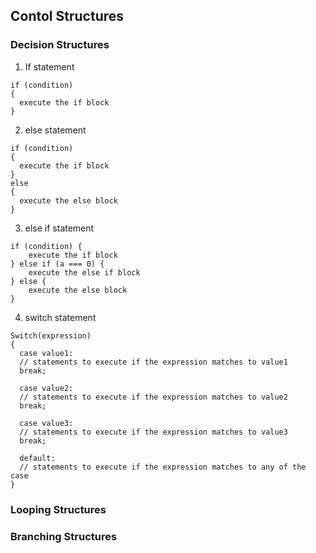 ## Contol Structures

### Decision Structures

1. If statement

```
if (condition)
{
  execute the if block
}

```

2. else statement

```
if (condition)
{
  execute the if block
}
else
{
  execute the else block
}

```

3. else if statement

```
if (condition) {
	execute the if block
} else if (a === 0) {
	execute the else if block
} else {
	execute the else block
}
```

4. switch statement
```
Switch(expression)
{
  case value1:
  // statements to execute if the expression matches to value1
  break;

  case value2:
  // statements to execute if the expression matches to value2
  break;

  case value3:
  // statements to execute if the expression matches to value3
  break;

  default:
  // statements to execute if the expression matches to any of the case
}

```

### Looping Structures

### Branching Structures

